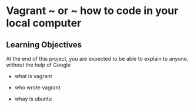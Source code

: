 # Vagrant ~ or ~ how to code in your local computer

## Learning Objectives


At the end of this project, you are expected to be able to explain to anyone, without the help of Google
 
*  what is vagrant

*  who  wrote vagrant

*  whay is ubuntu






